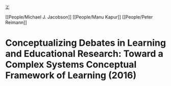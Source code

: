 [🇿](zotero://select/library/items/T4N9CXSR)

[[People/Michael J. Jacobson]] [[People/Manu Kapur]] [[People/Peter Reimann]] 
# Conceptualizing Debates in Learning and Educational Research: Toward a Complex Systems Conceptual Framework of Learning (2016)

